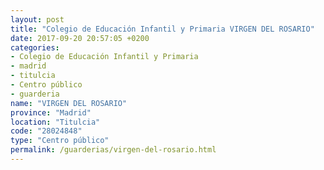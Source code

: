```yaml
---
layout: post
title: "Colegio de Educación Infantil y Primaria VIRGEN DEL ROSARIO"
date: 2017-09-20 20:57:05 +0200
categories:
- Colegio de Educación Infantil y Primaria
- madrid
- titulcia
- Centro público
- guarderia
name: "VIRGEN DEL ROSARIO"
province: "Madrid"
location: "Titulcia"
code: "28024848"
type: "Centro público"
permalink: /guarderias/virgen-del-rosario.html
---
```

